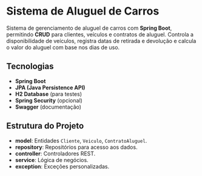 # Sistema de Aluguel de Carros

Sistema de gerenciamento de aluguel de carros com **Spring Boot**, permitindo **CRUD** para clientes, veículos e contratos de aluguel. Controla a disponibilidade de veículos, registra datas de retirada e devolução e calcula o valor do aluguel com base nos dias de uso.

## Tecnologias

- **Spring Boot**
- **JPA (Java Persistence API)**
- **H2 Database** (para testes)
- **Spring Security** (opcional)
- **Swagger** (documentação)

## Estrutura do Projeto

- **model**: Entidades `Cliente`, `Veiculo`, `ContratoAluguel`.
- **repository**: Repositórios para acesso aos dados.
- **controller**: Controladores REST.
- **service**: Lógica de negócios.
- **exception**: Exceções personalizadas.
